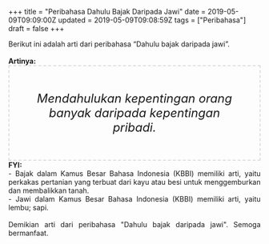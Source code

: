 +++
title = "Peribahasa Dahulu Bajak Daripada Jawi"
date = 2019-05-09T09:09:00Z
updated = 2019-05-09T09:08:59Z
tags = ["Peribahasa"]
draft = false
+++

<div dir="ltr" style="text-align: left;" trbidi="on"><div style="text-align: justify;">Berikut ini adalah arti dari peribahasa “Dahulu bajak daripada jawi”.</div><br /><div style="text-align: justify;"><b>Artinya:</b></div><div style="border: 2px dashed #ddd; font-size: 24px; height: auto; margin: 0 auto; padding: 50px; text-align: center; width: auto;"><i>Mendahulukan kepentingan orang banyak daripada kepentingan pribadi.</i></div><div style="text-align: justify;"><b>FYI:</b><br />- Bajak dalam Kamus Besar Bahasa Indonesia (KBBI) memiliki arti, yaitu perkakas pertanian yang terbuat dari kayu atau besi untuk menggemburkan dan membalikkan tanah.<br />- Jawi dalam Kamus Besar Bahasa Indonesia (KBBI) memiliki arti, yaitu lembu; sapi.<br /><br /></div><div style="text-align: justify;">Demikian arti dari peribahasa "Dahulu bajak daripada jawi". Semoga bermanfaat.</div></div>
